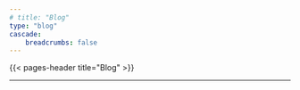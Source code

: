 ```yaml
---
# title: "Blog"
type: "blog"
cascade:
    breadcrumbs: false
---
```


{{< pages-header title="Blog" >}}

---